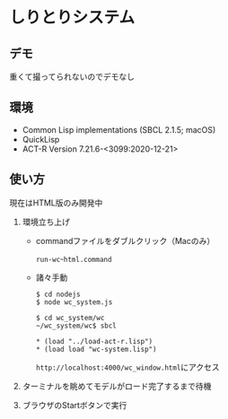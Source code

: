 # しりとりシステム

## デモ

重くて撮ってられないのでデモなし

<!-- 
See the following page for how to make a README with gif
https://qiita.com/i-to-to-to-mi/items/e73eb0a5899f111d0e64
-->

## 環境

* Common Lisp implementations (SBCL 2.1.5; macOS)
* QuickLisp
* ACT-R Version 7.21.6-<3099:2020-12-21>

## 使い方

現在はHTML版のみ開発中

1. 環境立ち上げ
    - commandファイルをダブルクリック（Macのみ）

        ```
        run-wcｰhtml.command
        ```

    - 諸々手動

        ```
        $ cd nodejs
        $ node wc_system.js
        ```

        ```
        $ cd wc_system/wc
        ~/wc_system/wc$ sbcl

        * (load "../load-act-r.lisp")
        * (load load "wc-system.lisp")
        ```

        `http://localhost:4000/wc_window.html`にアクセス

1. ターミナルを眺めてモデルがロード完了するまで待機

1. ブラウザのStartボタンで実行

<!-- 
1. commandファイルを整備したのでMacの人はそれっぽいのをダブルクリック


    ```
    run-wc.command #txl.tk版
    run-wcｰhtml.command #ブラウザ版
    ```
    
    立ち上がったらRUN！

    ```
    * (run-trial-debg)
    ```

    繰り返し
    ```
    * (run-trial-debg)
    
    ;これが終了したら
    * (run-trial-w-monitor "ひらがな")
    ```

    今のところはどっちも対応してるけど，今後は"キレイな"HTMLを用意してブラウザ版のみになる予定（というかスマホサイズになる予定）

1. ソースコードから実行する場合は以下の手順
    1. ワーキングディレクトリに移動してACT-Rをロード

        ```
        $ cd wc_system/wc
        ~/wc_system/wc$ sbcl

        * (load "../load-act-r.lisp")
        ```

    1. 必要ならGUI環境を立ち上げる．環境に合わせて以下のファイルをダブルクリック

        ```
        wc_system/environment/ start-environment-osx
        wc_system/environment/ Start Environment.exe
        wc_system/environment/ start environment Linux
        ```

    1. モデルをロードしてRUN！
        ```
        * (load "wc_system_model.lisp")

        * (run-trial-debg)
        ```
-->